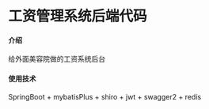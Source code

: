 # 工资管理系统后端代码

#### 介绍
给外面美容院做的工资系统后台

#### 使用技术
SpringBoot + mybatisPlus + shiro + jwt + swagger2 + redis


